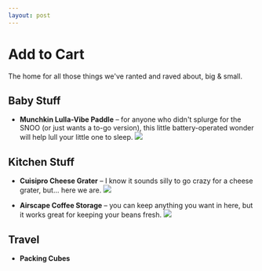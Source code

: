 ```yaml
---
layout: post
---
```


# Add to Cart

The home for all those things we've ranted and raved about, big & small.

## Baby Stuff

- **Munchkin Lulla-Vibe Paddle** – for anyone who didn't splurge for the SNOO (or just wants a to-go version), this little battery-operated wonder will help lull your little one to sleep. 
<a target="_blank"  href="https://www.amazon.com/gp/product/B009UPUFCY/ref=as_li_tl?ie=UTF8&camp=1789&creative=9325&creativeASIN=B009UPUFCY&linkCode=as2&tag=vikariousshop-20&linkId=b96c3244a582d67234b956be8a93f33b"><img border="0" src="//ws-na.amazon-adsystem.com/widgets/q?_encoding=UTF8&MarketPlace=US&ASIN=B009UPUFCY&ServiceVersion=20070822&ID=AsinImage&WS=1&Format=_SL160_&tag=vikariousshop-20" ></a>
 

## Kitchen Stuff

- **Cuisipro Cheese Grater** – I know it sounds silly to go crazy for a cheese grater, but... here we are.
<a target="_blank"  href="https://www.amazon.com/gp/product/B003ZHU8M0/ref=as_li_tl?ie=UTF8&camp=1789&creative=9325&creativeASIN=B003ZHU8M0&linkCode=as2&tag=vikariousshop-20&linkId=6c9172f89e5a8f3b83f8abd49b7f5fa9"><img border="0" src="//ws-na.amazon-adsystem.com/widgets/q?_encoding=UTF8&MarketPlace=US&ASIN=B003ZHU8M0&ServiceVersion=20070822&ID=AsinImage&WS=1&Format=_SL160_&tag=vikariousshop-20" ></a>
 
- **Airscape Coffee Storage** – you can keep anything you want in here, but it works great for keeping your beans fresh.
<a target="_blank"  href="https://www.amazon.com/gp/product/B00167XN14/ref=as_li_tl?ie=UTF8&camp=1789&creative=9325&creativeASIN=B00167XN14&linkCode=as2&tag=vikariousshop-20&linkId=4b319454996ced05df68ffb0f6e293eb"><img border="0" src="//ws-na.amazon-adsystem.com/widgets/q?_encoding=UTF8&MarketPlace=US&ASIN=B00167XN14&ServiceVersion=20070822&ID=AsinImage&WS=1&Format=_SL160_&tag=vikariousshop-20" ></a>
 

## Travel

- **Packing Cubes**
